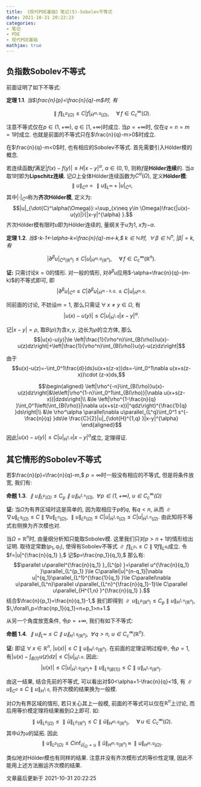 ```yaml
---
title: 《现代PDE基础》笔记(5)-Sobolev不等式
date: 2021-10-31 20:22:23
categories: 
- 笔记
- PDE
- 现代PDE基础
mathjax: true
---
```


负指数Sobolev不等式
-------------------

前面证明了如下不等式:

**定理 1.1**. *当$\frac{n}{p}=\frac{n}{q}-m$时, 有* 

$$\parallel f\parallel_{L^p(\Omega)}\le C|f|_{\dot{H}^{m,q}(\Omega)},\quad \,\forall\,f\in C_c^\infty(\Omega).$$

注意不等式仅在$p\in(1,+\infty),$ $q\in [1,+\infty)$时成立.
当$p=+\infty$时, 仅在$q=n=m=1$时成立.
也就是前面的不等式只在$\frac{n}{q}-m>0$时成立.

在$\frac{n}{q}-m<0$时, 也有相应的Sobolev不等式.
首先需要引入Hölder模的概念.

若连续函数$f$满足$|f(x)-f(y)|\le H|x-y|^{\alpha},$ $\alpha\in(0,1),$
则称$f$是**Hölder连续**的. 当$\alpha$取$1$时即为**Lipschitz连续**.
记$\Omega$上全体Hölder连续函数为$C^\alpha(\Omega),$ 定义**Hölder模**:
$$\parallel u\parallel_{C^\alpha}=\parallel u\parallel_{L^{\infty} }+|u|_{\dot{C}^\alpha},$$
其中$|\cdot|_{\dot{C}^\alpha}$称为**齐次Hölder模**, 定义为:
$$|u|_{\dot{C}^\alpha(\Omega)}:=\sup_{x\neq y\in \Omega}\frac{|u(x)-u(y)|}{|x-y|^{\alpha} }.$$
齐次Hölder模有限时$u$即为Hölder连续的, 量纲关于$u$为$1,$ $x$为$-\alpha.$

**定理 1.2**. *当$-k-1<-\alpha-k=\frac{n}{q}-m<-k,$ $k\in \mathbb{N}$时, $\,\forall\,\beta\in \mathbb{N}^n,$ $|\beta|=k,$ 有* 

$$|\partial^\beta u|_{\dot{C}^\alpha(\mathbb{R}^n)}\le C|u|_{\dot{H}^{m,q}(\mathbb{R}^n)},\quad \,\forall\,f\in C_c^\infty(\mathbb{R}^n).$$

**证:** 只需讨论$k=0$的情形. 对一般的情形,
对$\partial^\beta u$应用$-\alpha=\frac{n}{q}-(m-k)$的不等式即可, 即
$$|\partial^\beta u|_{\dot{C}^\alpha}
        \le C|\partial^\beta u|_{\dot{H}^{m-k,q} }.
        \le C|u|_{\dot{H}^{m,q} }.$$

同前面的讨论, 不妨设$m=1,$ 那么只需证$\,\forall\,x\neq y\in \Omega,$ 有
$$|u(x)-u(y)|\le C|u|_{\dot{H}^{1,q} }|x-y|^{\alpha}.$$

记$|x-y|=\rho,$ 取$B(\rho)$为含$x,y,$ 边长为$\rho$的立方体, 那么
$$|u(x)-u(y)|\le \left|\frac{1}{\rho^n}\int_{B(\rho)}u(x)-u(z)dz\right|+\left|\frac{1}{\rho^n}\int_{B(\rho)}u(y)-u(z)dz\right|$$

由于
$$u(x)-u(z)=-\int_0^1\frac{d}{ds}u(x+s(z-x))ds=-\int_0^1\nabla u(x+s(z-x))\cdot (z-x)ds,$$

$$\begin{aligned}
            \left|\rho^{-n}\int_{B(\rho)}u(x)-u(z)dz\right|&\le\left|\rho^{1-n}\int_0^1\int_{B(\rho)}|\nabla u(x+s(z-x))|dzds\right|\\
            &\le \left|\rho^{1-\frac{n}{q} }\int_0^1\left(\int_{B(\rho)}|\nabla u(x+s(z-x))|^qdz\right)^{\frac{1}{q} }ds\right|\\
            &\le \rho^\alpha \parallel\nabla u\parallel_{L^q}\int_0^1 s^{-\frac{n}{q} }ds\le \frac{C}{2}|u|_{\dot{H}^{1,q} }|x-y|^{\alpha}
        \end{aligned}$$

因此$|u(x)-u(y)|\le C|u|_{\dot{H}^{1,q} }|x-y|^\alpha$成立, 定理得证.

其它情形的Sobolev不等式
-----------------------

若$\frac{n}{p}=\frac{n}{q}-m,$ $p=\infty$时一般没有相应的不等式,
但是将条件放宽, 我们有:

**命题 1.3**. *$\parallel u\parallel_{L^p(\Omega)}\le C_p\parallel u\parallel_{H^{1,n}(\Omega)},$ $\,\forall\,p\in(1,+\infty),$ $u\in C_c^\infty(\Omega)$* 

**证:** 当$\Omega$为有界区域时这是简单的, 因为取相应于$p$的$q,$ 有$q<n,$
从而$\parallel\nabla u\parallel_{L^q(\Omega)}\le C\parallel\nabla u\parallel_{L^n(\Omega)},$
$\parallel u\parallel_{L^p(\Omega)}\le C|u|_{\dot{H}^{1,q}(\Omega)}\le C|u|_{\dot{H}^{1,n}(\Omega)}.$
由此知将不等式右侧换为齐次模也对.

当$\Omega=\mathbb{R}^n$时, 由量纲分析知只能取Sobolev模.
这里我们只对$p>n+1$的情形给出证明. 取待定常数$(p_1,q_1),$
使得有Sobolev不等式$\parallel f\parallel_{L^{p_1} }\le C\parallel\nabla f\parallel_{L^{q_1} }$成立.
令$f=|u|^{\frac{n}{q_1} },$ 记$p=\frac{np_1}{q_1},$ 那么有:
$$\parallel u\parallel^{\frac{n}{q_1} }_{L^{p} }=\parallel u^{\frac{n}{q_1} }\parallel_{L^{p_1} }\le C\parallel|u|^{n-q_1}|\nabla u|^{q_1}\parallel_{L^1}^{\frac{1}{q_1} }\le C\parallel\nabla u\parallel_{L^n}\parallel u\parallel_{L^n}^{\frac{n}{q_1}-1}\le C\parallel u\parallel_{H^{1,n} }^{\frac{n}{q_1} }.$$
结合$\frac{n}{p_1}=\frac{n}{q_1}-1,$
我们即得到$\parallel u\parallel_{L^p(\mathbb{R}^n)}\le C_p\parallel u\parallel_{H^{1,n}(\mathbb{R}^n)},$
$\,\forall\,p=\frac{np_1}{q_1}=n+p_1>n+1.$

从另一个角度放宽条件, 令$p=+\infty,$ 我们有如下不等式:

**命题 1.4**. *$\parallel u\parallel_{L^\infty}\le C\parallel u\parallel_{H^{1,q}(\mathbb{R}^n)},$ $\,\forall\,q>n,$ $u\in C_c^\infty(\mathbb{R}^n).$* 

**证:** 即证$\,\forall\,x\in \mathbb{R}^n,$
$|u(x)| \le C\parallel u\parallel_{H^{1,q}(\mathbb{R}^n)}.$
在前面的定理证明过程中, 令$\rho=1,$
有$|u(x)-\int_{B(1)}u(z)dz|\le C|u|_{\dot{H}^{1,q} }.$ 因此:
$$|u(x)|\le C|u|_{\dot{H}^{1,q}(\mathbb{R}^n)}+\parallel u\parallel_{L^q(B(1))}\le C\parallel u\parallel_{H^{1,q}(\mathbb{R}^n)}.$$

由这一结果, 结合先前的不等式, 可以看出对$0<\alpha=1-\frac{n}{q}<1$,
有$\parallel u\parallel_{C^\alpha}\le C\parallel u\parallel_{H^{1,q} },$
将齐次模的结果换为一般模.

对$\Omega$为有界区域的情形, 若只关心其上一般模,
前面的不等式可以仅在$\mathbb{R}^n$上讨论,
而后用等价模定理将结果搬到$\Omega$上即可. 如:
$$\parallel u\parallel_{L^p(\Omega)}\le \parallel\widetilde{u}\parallel_{L^p(\mathbb{R}^n)}\le C\parallel\widetilde{u}\parallel_{H^{m,q}(\mathbb{R}^n)}, \quad \,\forall\,u\in C_c^\infty(\Omega).$$
其中$\widetilde{u}$为$u$的延拓. 因此
$$\parallel u\parallel_{L^p(\Omega)}\le C\inf_{\widetilde u|_{\Omega}=u}\parallel\widetilde{u}\parallel_{H^{m,q}(\mathbb{R}^n)}\,\approx\, \parallel u\parallel_{H^{m,q}(\Omega)}.$$

类似地对Hölder模也有同样的结果. 注意并没有齐次模形式的等价性定理,
因此不能用上述方法搬运齐次模的结果.

文章最后更新于 2021-10-31 20:22:25 
